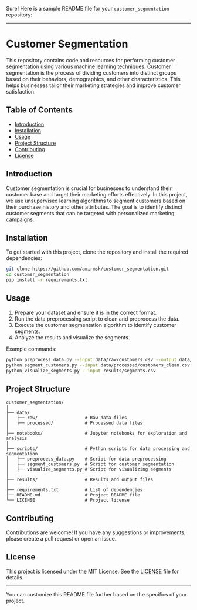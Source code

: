 Sure! Here is a sample README file for your `customer_segmentation` repository:

---

# Customer Segmentation

This repository contains code and resources for performing customer segmentation using various machine learning techniques. Customer segmentation is the process of dividing customers into distinct groups based on their behaviors, demographics, and other characteristics. This helps businesses tailor their marketing strategies and improve customer satisfaction.

## Table of Contents

- [Introduction](#introduction)
- [Installation](#installation)
- [Usage](#usage)
- [Project Structure](#project-structure)
- [Contributing](#contributing)
- [License](#license)

## Introduction

Customer segmentation is crucial for businesses to understand their customer base and target their marketing efforts effectively. In this project, we use unsupervised learning algorithms to segment customers based on their purchase history and other attributes. The goal is to identify distinct customer segments that can be targeted with personalized marketing campaigns.

## Installation

To get started with this project, clone the repository and install the required dependencies:

```bash
git clone https://github.com/amirmsk/customer_segmentation.git
cd customer_segmentation
pip install -r requirements.txt
```

## Usage

1. Prepare your dataset and ensure it is in the correct format.
2. Run the data preprocessing script to clean and preprocess the data.
3. Execute the customer segmentation algorithm to identify customer segments.
4. Analyze the results and visualize the segments.

Example commands:

```bash
python preprocess_data.py --input data/raw/customers.csv --output data/processed/customers_clean.csv
python segment_customers.py --input data/processed/customers_clean.csv --output results/segments.csv
python visualize_segments.py --input results/segments.csv
```

## Project Structure

```
customer_segmentation/
│
├── data/
│   ├── raw/                  # Raw data files
│   ├── processed/            # Processed data files
│
├── notebooks/                # Jupyter notebooks for exploration and analysis
│
├── scripts/                  # Python scripts for data processing and segmentation
│   ├── preprocess_data.py    # Script for data preprocessing
│   ├── segment_customers.py  # Script for customer segmentation
│   ├── visualize_segments.py # Script for visualizing segments
│
├── results/                  # Results and output files
│
├── requirements.txt          # List of dependencies
├── README.md                 # Project README file
└── LICENSE                   # Project license
```

## Contributing

Contributions are welcome! If you have any suggestions or improvements, please create a pull request or open an issue.

## License

This project is licensed under the MIT License. See the [LICENSE](LICENSE) file for details.

---

You can customize this README file further based on the specifics of your project.
